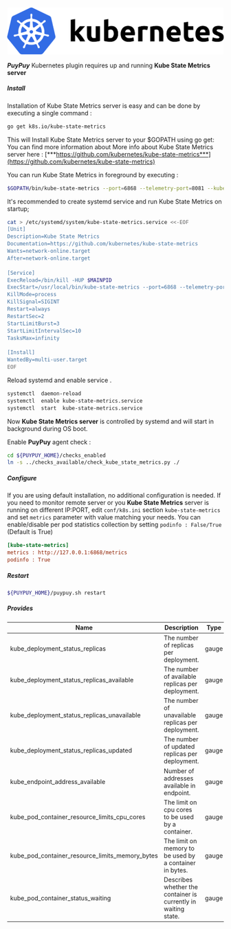 ![kubernetes](../images/kubernetes.png)

***PuyPuy*** Kubernetes plugin requires up and running  **Kube State Metrics server**    

##### **Install**

Installation of Kube State Metrics server is easy and can be done by executing a single command :  


```bash
go get k8s.io/kube-state-metrics
```

This will Install Kube State Metrics server to your $GOPATH using go get:
You can find more information about More info about Kube State Metrics server here : [***https://github.com/kubernetes/kube-state-metrics***](https://github.com/kubernetes/kube-state-metrics)

You can run Kube State Metrics in foreground by executing : 

```bash
$GOPATH/bin/kube-state-metrics --port=6868 --telemetry-port=8081 --kubeconfig=/etc/kubernetes/admin.conf
```

It's recommended to create systemd service and run Kube State Metrics on startup; 

```bash
cat > /etc/systemd/system/kube-state-metrics.service <<-EOF
[Unit]
Description=Kube State Metrics
Documentation=https://github.com/kubernetes/kube-state-metrics
Wants=network-online.target
After=network-online.target

[Service]
ExecReload=/bin/kill -HUP $MAINPID
ExecStart=/usr/local/bin/kube-state-metrics --port=6868 --telemetry-port=8081 --kubeconfig=/etc/kubernetes/admin.conf
KillMode=process
KillSignal=SIGINT
Restart=always
RestartSec=2
StartLimitBurst=3
StartLimitIntervalSec=10
TasksMax=infinity

[Install]
WantedBy=multi-user.target
EOF
```

Reload systemd and enable service . 

```bash
systemctl  daemon-reload  
systemctl  enable kube-state-metrics.service 
systemctl  start  kube-state-metrics.service 
```

Now **Kube State Metrics server** is controlled by systemd and will start in background during OS boot. 

Enable **PuyPuy** agent check :
 
```bash
cd ${PUYPUY_HOME}/checks_enabled
ln -s ../checks_available/check_kube_state_metrics.py ./
```

##### **Configure**

If you are using default installation, no additional configuration is needed.
If you need to monitor remote server or you **Kube State Metrics**  server is running on different IP:PORT, 
edit `conf/k8s.ini` section `kube-state-metrics` and set `metrics` parameter with value matching your needs.
You can enable/disable per pod statistics collection by setting ```podinfo : False/True``` (Default is True)  

```ini
[kube-state-metrics]
metrics : http://127.0.0.1:6868/metrics
podinfo : True
```

##### **Restart**

```bash
${PUYPUY_HOME}/puypuy.sh restart
```

##### **Provides**

| Name  | Description | Type |
| ------------- | ------------- |------------- |
|kube_deployment_status_replicas|The number of replicas per deployment.|gauge|
|kube_deployment_status_replicas_available|The number of available replicas per deployment.|gauge|
|kube_deployment_status_replicas_unavailable|The number of unavailable replicas per deployment.|gauge|
|kube_deployment_status_replicas_updated|The number of updated replicas per deployment.|gauge|
|kube_endpoint_address_available|Number of addresses available in endpoint.|gauge|
|kube_pod_container_resource_limits_cpu_cores|The limit on cpu cores to be used by a container.|gauge|
|kube_pod_container_resource_limits_memory_bytes|The limit on memory to be used by a container in bytes.|gauge|
|kube_pod_container_status_waiting|Describes whether the container is currently in waiting state.|gauge|
